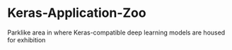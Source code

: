 # Keras-Application-Zoo
Parklike area in where Keras-compatible deep learning models are housed for exhibition
